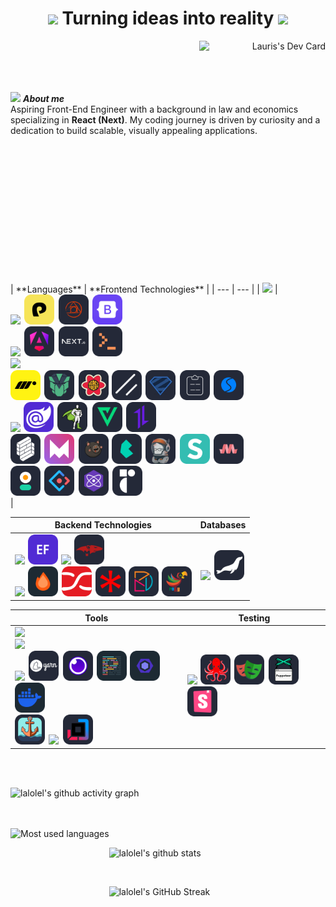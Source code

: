 <h1 align="center">
  <img src="https://media.giphy.com/media/hvRJCLFzcasrR4ia7z/giphy.gif" width="28">
  Turning ideas into reality
  <img src="https://media.giphy.com/media/hvRJCLFzcasrR4ia7z/giphy.gif" width="28">
</h1>

<a align="right" href="https://app.daily.dev/lalolel"><img align="right" src="https://api.daily.dev/devcards/v2/ViPfCjkOIeySyy17CJe7q.png?type=default&r=n2r" width="40%" alt="Lauris's Dev Card"/></a>


<br />
<br />
<br />
<br />

<img src="https://media.giphy.com/media/ObNTw8Uzwy6KQ/giphy.gif" width="34">&nbsp;***About me***  <br>
Aspiring Front-End Engineer with a background in law and economics specializing in **React (Next)**.  My coding journey is driven by curiosity and a dedication to build scalable, visually appealing applications. 
<br />

<br />
<br />
<br />
<br />
<br />
<br />
<br />
<br />
<br />
<br />
<br />
<br />
<br>
| **Languages** | **Frontend Technologies** |
| --- | --- |
| <img src="https://skillicons.dev/icons?i=js,ts,cs,html,css,bash" /> | <div align="left"><img src="https://skillicons.dev/icons?i=react,sass,vue,pinia" />&hairsp;&hairsp;&hairsp;&hairsp;&hairsp;<img width="48px" height="48px" src="https://raw.githubusercontent.com/Edanriell/Edanriell/main/assets/icons/PandaCss.svg"/>&hairsp;&hairsp;&hairsp;&hairsp;&hairsp;<img width="48px" height="48px" src="https://raw.githubusercontent.com/Edanriell/Edanriell/main/assets/icons/PostCSS-Dark.svg" />&hairsp;&hairsp;&hairsp;&hairsp;&hairsp;<img width="48px" height="48px" src="https://raw.githubusercontent.com/lalolel/lalolel/main/assets/icons/Bootstrap.svg" /></div><div align="left"><img src="https://skillicons.dev/icons?i=styledcomponents,tailwind,materialui,threejs" />&hairsp;&hairsp;&hairsp;&hairsp;&hairsp;<img width="48px" height="48px" src="https://raw.githubusercontent.com/Edanriell/Edanriell/main/assets/icons/Angular-Dark.svg" />&hairsp;&hairsp;&hairsp;&hairsp;&hairsp;<img width="48px" height="48px" src="https://raw.githubusercontent.com/Edanriell/Edanriell/main/assets/icons/Next-Dark.svg" />&hairsp;&hairsp;&hairsp;&hairsp;&hairsp;<img width="48px" height="48px" src="https://raw.githubusercontent.com/Edanriell/Edanriell/main/assets/icons/FormKit-Dark.svg" /></div><div align="left"><img src="https://skillicons.dev/icons?i=svelte,astro,less,vuetify,remix,solidjs,jquery" /></div><div align="left"><img width="48px" height="48px" src="https://raw.githubusercontent.com/Edanriell/Edanriell/main/assets/icons/Motion.svg" />&hairsp;&hairsp;&hairsp;&hairsp;&hairsp;<img width="48px" height="48px" src="https://raw.githubusercontent.com/Edanriell/Edanriell/main/assets/icons/PrimeVue-Dark.svg" />&hairsp;&hairsp;&hairsp;&hairsp;&hairsp;<img width="48px" height="48px" src="https://raw.githubusercontent.com/Edanriell/Edanriell/main/assets/icons/ReactQuery-Dark.svg" />&hairsp;&hairsp;&hairsp;&hairsp;<img width="48px" height="48px" src="https://raw.githubusercontent.com/Edanriell/Edanriell/main/assets/icons/Shadcn-Dark.svg" />&hairsp;&hairsp;&hairsp;&hairsp;&hairsp;<img width="48px" height="48px" src="https://raw.githubusercontent.com/Edanriell/Edanriell/main/assets/icons/Zod-Dark.svg" />&hairsp;&hairsp;&hairsp;&hairsp;&hairsp;<img width="48px" height="48px" src="https://raw.githubusercontent.com/Edanriell/Edanriell/main/assets/icons/ReactHookForm-Dark.svg" />&hairsp;&hairsp;&hairsp;&hairsp;&hairsp;<img width="48px" height="48px" src="https://raw.githubusercontent.com/Edanriell/Edanriell/main/assets/icons/Swiper-Dark.svg" /></div><div align="left"><img src="https://skillicons.dev/icons?i=emotion,redux,nuxtjs" />&hairsp;&hairsp;&hairsp;&hairsp;<img width="48px" height="48px" src="https://raw.githubusercontent.com/Edanriell/Edanriell/main/assets/icons/Blazor.svg" />&hairsp;&hairsp;&hairsp;&hairsp;&hairsp;<img width="48px" height="48px" src="https://raw.githubusercontent.com/Edanriell/Edanriell/main/assets/icons/Gsap-Dark.svg" />&hairsp;&hairsp;&hairsp;&hairsp;&hairsp;&hairsp;<img width="48px" height="48px" src="https://raw.githubusercontent.com/Edanriell/Edanriell/main/assets/icons/VeeValidate-Dark.svg" />&hairsp;&hairsp;&hairsp;&hairsp;&hairsp;<img width="48px" height="48px" src="https://raw.githubusercontent.com/Edanriell/Edanriell/main/assets/icons/Axios-Dark.svg" /></div><div align="left"><img width="48px" height="48px" src="https://raw.githubusercontent.com/Edanriell/Edanriell/main/assets/icons/Formik-Dark.svg"/>&hairsp;&hairsp;&hairsp;&hairsp;&hairsp;<img width="48px" height="48px" src="https://raw.githubusercontent.com/Edanriell/Edanriell/main/assets/icons/FramerMotion.svg" />&hairsp;&hairsp;&hairsp;&hairsp;&hairsp;<img width="48px" height="48px" src="https://raw.githubusercontent.com/Edanriell/Edanriell/refs/heads/main/assets/icons/Zustand-Dark.svg" />&hairsp;&hairsp;&hairsp;&hairsp;<img width="48px" height="48px" src="https://raw.githubusercontent.com/Edanriell/Edanriell/refs/heads/main/assets/icons/Bulma-Dark.svg" />&hairsp;&hairsp;&hairsp;&hairsp;&hairsp;<img width="48px" height="48px" src="https://raw.githubusercontent.com/Edanriell/Edanriell/refs/heads/main/assets/icons/Foundation-Dark.svg" />&hairsp;&hairsp;&hairsp;&hairsp;&hairsp;<img width="48px" height="48px" src="https://raw.githubusercontent.com/Edanriell/Edanriell/refs/heads/main/assets/icons/SemanticUI.svg" />&hairsp;&hairsp;&hairsp;&hairsp;&hairsp;<img width="48px" height="48px" src="https://raw.githubusercontent.com/Edanriell/Edanriell/refs/heads/main/assets/icons/Materialize-Dark.svg" /></div><div><img width="48px" height="48px" src="https://raw.githubusercontent.com/Edanriell/Edanriell/refs/heads/main/assets/icons/DaisyUi-Dark.svg" />&hairsp;&hairsp;&hairsp;&hairsp;&hairsp;<img width="48px" height="48px" src="https://raw.githubusercontent.com/Edanriell/Edanriell/refs/heads/main/assets/icons/Ant-Design-Dark.svg" />&hairsp;&hairsp;&hairsp;&hairsp;&hairsp;<img width="48px" height="48px" src="https://raw.githubusercontent.com/Edanriell/Edanriell/refs/heads/main/assets/icons/Preact-Dark.svg" />&hairsp;&hairsp;&hairsp;&hairsp;&hairsp;<img width="48px" height="48px" src="https://raw.githubusercontent.com/Edanriell/Edanriell/refs/heads/main/assets/icons/Radix-Dark.svg" /></div> |

| **Backend Technologies** | **Databases** |
| --- | --- |
| <div align="left"><img src="https://skillicons.dev/icons?i=dotnet" />&hairsp;&hairsp;&hairsp;&hairsp;<img width="48px" height="48px" src="https://raw.githubusercontent.com/Edanriell/Edanriell/main/assets/icons/Ef-Core.svg" />&hairsp;&hairsp;&hairsp;&hairsp;<img src="https://skillicons.dev/icons?i=nodejs,express,nestjs,prisma" />&hairsp;&hairsp;&hairsp;&hairsp;<img width="48px" height="48px" src="https://raw.githubusercontent.com/Edanriell/Edanriell/main/assets/icons/Mongoose-Dark.svg" /></div><div><img src="https://skillicons.dev/icons?i=supabase,bun" />&hairsp;&hairsp;&hairsp;&hairsp;<img width="48px" height="48px" src="https://raw.githubusercontent.com/Edanriell/Edanriell/main/assets/icons/Hono-Dark.svg" />&hairsp;&hairsp;&hairsp;&hairsp;&hairsp;<img width="48px" height="48px" src="https://raw.githubusercontent.com/Edanriell/Edanriell/main/assets/icons/AutoMapper.svg" />&hairsp;&hairsp;&hairsp;&hairsp;<img width="48px" height="48px" src="https://raw.githubusercontent.com/Edanriell/Edanriell/main/assets/icons/FluentValidation-Dark.svg" />&hairsp;&hairsp;&hairsp;&hairsp;<img width="48px" height="48px" src="https://raw.githubusercontent.com/Edanriell/Edanriell/main/assets/icons/Dapper-Dark.svg" />&hairsp;&hairsp;&hairsp;&hairsp;<img width="48px" height="48px" src="https://raw.githubusercontent.com/Edanriell/Edanriell/main/assets/icons/Polly-Dark.svg" /></div> | <img src="https://skillicons.dev/icons?i=mongodb,mysql,postgres,sqlite" />&hairsp;&hairsp;&hairsp;&hairsp;&hairsp;<img width="48px" height="48px" src="https://raw.githubusercontent.com/Edanriell/Edanriell/main/assets/icons/MariaDB-Dark.svg"/> |

| **Tools** | **Testing** |
| --- | --- |
| <div align="left"><img src="https://skillicons.dev/icons?i=figma,ps,postman,vscode,visualstudio,github,git" /></div><div align="left"><img src="https://skillicons.dev/icons?i=webstorm,rider,idea,clion,azure,netlify,vercel" /></div><div align="left"><img src="https://skillicons.dev/icons?i=npm,pnpm" />&hairsp;&hairsp;&hairsp;&hairsp;&hairsp;<img width="48px" height="48px" src="https://raw.githubusercontent.com/Edanriell/Edanriell/main/assets/icons/Yarn-Dark.svg"/>&hairsp;&hairsp;&hairsp;&hairsp;&hairsp;<img width="48px" height="48px" src="https://raw.githubusercontent.com/Edanriell/Edanriell/main/assets/icons/Insomnia-Dark.svg"/>&hairsp;&hairsp;&hairsp;&hairsp;&hairsp;<img width="48px" height="48px" src="https://raw.githubusercontent.com/Edanriell/Edanriell/main/assets/icons/Prettier.svg"/>&hairsp;&hairsp;&hairsp;&hairsp;<img width="48px" height="48px" src="https://raw.githubusercontent.com/Edanriell/Edanriell/main/assets/icons/ESLint-Dark.svg"/>&hairsp;&hairsp;&hairsp;&hairsp;&hairsp;<img width="48px" height="48px" src="https://raw.githubusercontent.com/Edanriell/Edanriell/main/assets/icons/Docker-Dark.svg"/></div><div><img width="48px" height="48px" src="https://raw.githubusercontent.com/Edanriell/Edanriell/main/assets/icons/OxidationCompiler-Dark.svg"/>&hairsp;&hairsp;&hairsp;&hairsp;&hairsp;<img src="https://skillicons.dev/icons?i=gulp,webpack,vite" />&hairsp;&hairsp;&hairsp;&hairsp;&hairsp;<img width="48px" height="48px" src="https://raw.githubusercontent.com/Edanriell/Edanriell/main/assets/icons/TurboPack-Dark.svg"/></div> | <img src="https://skillicons.dev/icons?i=vitest,jest,cypress" />&hairsp;&hairsp;&hairsp;&hairsp;<img width="48px" height="48px" src="https://raw.githubusercontent.com/Edanriell/Edanriell/main/assets/icons/TestingLibrary-Dark.svg" />&hairsp;&hairsp;&hairsp;&hairsp;&hairsp;<img width="48px" height="48px" src="https://raw.githubusercontent.com/Edanriell/Edanriell/main/assets/icons/Playwright-Dark.svg"/>&hairsp;&hairsp;&hairsp;&hairsp;&hairsp;<img width="48px" height="48px" src="https://raw.githubusercontent.com/Edanriell/Edanriell/main/assets/icons/Puppeteer-Dark.svg"/>&hairsp;&hairsp;&hairsp;&hairsp;&hairsp;<img width="48px" height="48px" src="https://raw.githubusercontent.com/lalolel/lalolel/main/assets/icons/Storybook-Dark.svg"/> |

<br />
<br />

![lalolel's github activity graph](https://github-readme-activity-graph.vercel.app/graph?username=lalolel&bg_color=FFFEFE&color=444D57&title_color=3A80E8&point=5994EC&line=D8E5F9&radius=16)

<br />
<br />

<img align="left" height="500px" src="https://github-readme-stats.vercel.app/api/top-langs/?username=lalolel&count_private=true&theme=default&border_radius=16&layout=donut-vertical&langs_count=12" alt="Most used languages" />

<br />

![lalolel's github stats](https://github-readme-stats.vercel.app/api?username=lalolel&show_icons=true&theme=default&border_radius=16&rank_icon=default)

<br />

![lalolel's GitHub Streak](https://github-readme-streak-stats.herokuapp.com/?user=lalolel&theme=default&border_radius=16&card_width=467)

<br />


<!--
## <img src="https://raw.githubusercontent.com/lalolel/lalolel/main/pics/ascii2.gif" width="45"/>&nbsp; ***Languages and Tools*** 
  
<h2><b><i align='center'> ⚡ Experiences: <br> <b /></i></h2>
  
![Web Development](https://img.shields.io/badge/Web%20Development-20232A?style=for-the-badge&logo=Web%20Development&logoColor=61DAFB)
![App Development](https://img.shields.io/badge/App%20Development-20232A?style=for-the-badge&logo=App%20Development&logoColor=61DAFB)


<h2><b><i align='center'> 🕸️ Web Dev Tools: <br> <b /></i></h2>
  
![HTML5](https://img.shields.io/badge/HTML5-E34F26?style=for-the-badge&logo=html5&logoColor=white)
![CSS3](https://img.shields.io/badge/CSS3-1572B6?style=for-the-badge&logo=css3&logoColor=whit)
![JavaScript](https://img.shields.io/badge/JavaScript-F7DF1E?style=for-the-badge&logo=javascript&logoColor=black)
![Typescript](https://img.shields.io/badge/TypeScript-007ACC?style=for-the-badge&logo=typescript&logoColor=white)
![React](https://img.shields.io/badge/React-20232A?style=for-the-badge&logo=react&logoColor=61DAFB)
![Next JS](https://img.shields.io/badge/Next-black?style=for-the-badge&logo=next.js&logoColor=whit)
![TailwindCSS](https://img.shields.io/badge/tailwindcss-%2338B2AC.svg?style=for-the-badge&logo=tailwind-css&logoColor=white)
![Bootstrap](https://img.shields.io/badge/Bootstrap-563D7C?style=for-the-badge&logo=bootstrap&logoColor=white)
Jquery

<br />
  

<h2><b><i align='center'> 📚 Languages: <br> <b /></i></h2>
  
![Typescript](https://img.shields.io/badge/TypeScript-007ACC?style=for-the-badge&logo=typescript&logoColor=white)
![JavaScript](https://img.shields.io/badge/JavaScript-F7DF1E?style=for-the-badge&logo=javascript&logoColor=black)
Python
Java

  


<h2><b><i align='center'> 📅 Databases: <br> <b /></i></h2>
  
Google Cloud 
MySql
Oracle

  
<h2><b><i align='center'> 🛠️ Frameworks: <br> <b /></i></h2>
  
Django
Next
React
Node.js
Angular
Vue.js





<h2><b><i align='center'> 📱 Mobile Dev Tools: <br> <b /></i></h2>
  
![React Native](https://img.shields.io/badge/React_Native-20232A?style=for-the-badge&logo=react&logoColor=61DAFB "React Native")


<h2><b><i align='center'> 📄 Code Editors: <br> <b /></i></h2>
  
![Visual Studio Code](https://img.shields.io/badge/Visual%20Studio%20Code-20232A?style=for-the-badge&logo=Visual%20Studio%20Code&logoColor=61DAFB)
![Android Studio](https://img.shields.io/badge/Android%20Studio-20232A?style=for-the-badge&logo=Android%20Studio&logoColor=61DAFB)
![Intellij Idea](https://img.shields.io/badge/Intellij%20Idea-20232A?style=for-the-badge&logo=Intellij%20Idea&logoColor=61DAFB)










**lalolel/lalolel** is a ✨ _special_ ✨ repository because its `README.md` (this file) appears on your GitHub profile.

Here are some ideas to get you started:

- 🔭 I’m currently working on ...
- 🌱 I’m currently learning ...
- 👯 I’m looking to collaborate on ...
- 🤔 I’m looking for help with ...
- 💬 Ask me about ...
- 📫 How to reach me: ...
- 😄 Pronouns: ...
- ⚡ Fun fact: ...


[![C](https://camo.githubusercontent.com/5859172b2d0854f4d70d35118ae1fbb8d92f967ea654f1bb1bdae4a346d03926/68747470733a2f2f696d672e736869656c64732e696f2f62616467652f632d2532333030353939432e7376673f7374796c653d666f722d7468652d6261646765266c6f676f3d63266c6f676f436f6c6f723d7768697465)](https://github.com/RanaRabees)
[![C++](https://camo.githubusercontent.com/891c1fd9d2ab2adf1053e8514f469b94049769ccd9d2765c8e06e9c1b6da1b8c/68747470733a2f2f696d672e736869656c64732e696f2f62616467652f632b2b2d2532333030353939432e7376673f7374796c653d666f722d7468652d6261646765266c6f676f3d63253242253242266c6f676f436f6c6f723d7768697465)](https://github.com/RanaRabees)
[![Kotlin](https://camo.githubusercontent.com/cdf0b26edbf443b16d9b2357b76f8557d527e4d80625fb844d5342462d654e9a/68747470733a2f2f696d672e736869656c64732e696f2f62616467652f6b6f746c696e2d2532333030393544352e7376673f7374796c653d666f722d7468652d6261646765266c6f676f3d6b6f746c696e266c6f676f436f6c6f723d7768697465)](https://github.com/RanaRabees)
[![Php](https://camo.githubusercontent.com/b7e290d2aeff9829bba45e897265ceebd34b25f6f7efba4b08e1b23cfe0815e7/68747470733a2f2f696d672e736869656c64732e696f2f62616467652f7068702d2532333737374242342e7376673f7374796c653d666f722d7468652d6261646765266c6f676f3d706870266c6f676f436f6c6f723d7768697465)](https://github.com/RanaRabees)
[![MarkDown](https://camo.githubusercontent.com/a44844ce4d3bf26f4685d5ae0e0fab359cdeca62ad71c675d3d89fd30f418665/68747470733a2f2f696d672e736869656c64732e696f2f62616467652f6d61726b646f776e2d2532333030303030302e7376673f7374796c653d666f722d7468652d6261646765266c6f676f3d6d61726b646f776e266c6f676f436f6c6f723d7768697465)](https://github.com/RanaRabees)
[![Ruby](https://camo.githubusercontent.com/5b61735c54b91b851198d6de978a3ff3f3f9b5c2428bd5ed7f28ced1c93a181c/68747470733a2f2f696d672e736869656c64732e696f2f62616467652f727562792d2532334343333432442e7376673f7374796c653d666f722d7468652d6261646765266c6f676f3d72756279266c6f676f436f6c6f723d7768697465)](https://github.com/RanaRabees)
[![Swift](https://camo.githubusercontent.com/55e1508d75defa7d658205a949df888cfc46f1fc0c933478c71a7d9bd208029a/68747470733a2f2f696d672e736869656c64732e696f2f62616467652f73776966742d4635344132413f7374796c653d666f722d7468652d6261646765266c6f676f3d7377696674266c6f676f436f6c6f723d7768697465)](https://github.com/RanaRabees)

<h2><b><i align='center'> ☁️ Clouds: <br> <b /></i></h2>
  
[![Vercel](https://camo.githubusercontent.com/22547aa007860433c23771dfd59d184297d9433adcf3082be8515a28a16cd875/68747470733a2f2f696d672e736869656c64732e696f2f62616467652f76657263656c2d2532333030303030302e7376673f7374796c653d666f722d7468652d6261646765266c6f676f3d76657263656c266c6f676f436f6c6f723d7768697465)](https://github.com/RanaRabees)
[![AWS](https://camo.githubusercontent.com/9281daa5684971fd3325661e3dd5fea86b21a902e3741a556fb636fbf0e2f3d4/68747470733a2f2f696d672e736869656c64732e696f2f62616467652f4157532d2532334646393930302e7376673f7374796c653d666f722d7468652d6261646765266c6f676f3d616d617a6f6e2d617773266c6f676f436f6c6f723d7768697465)](https://github.com/RanaRabees)
[![Azure](https://camo.githubusercontent.com/bdceff7844d6316ebd4afb3ef39502a89bc897b84819844c7dafb867e44d07ec/68747470733a2f2f696d672e736869656c64732e696f2f62616467652f617a7572652d2532333030373243362e7376673f7374796c653d666f722d7468652d6261646765266c6f676f3d617a7572652d6465766f7073266c6f676f436f6c6f723d7768697465)](https://github.com/RanaRabees)
[![Heroku](https://camo.githubusercontent.com/d18f98a93a8ca015503870e592f96dbdf86f41048e9de1fbbbd4b2dcc7c456b1/68747470733a2f2f696d672e736869656c64732e696f2f62616467652f6865726f6b752d2532333433303039382e7376673f7374796c653d666f722d7468652d6261646765266c6f676f3d6865726f6b75266c6f676f436f6c6f723d7768697465)](https://github.com/RanaRabees)
[![Netlify](https://camo.githubusercontent.com/dfb4109b571fbeb03ce2fe6eefb9eb9a3ca63e618e57002cc4b17d784baea807/68747470733a2f2f696d672e736869656c64732e696f2f62616467652f6e65746c6966792d2532333030303030302e7376673f7374796c653d666f722d7468652d6261646765266c6f676f3d6e65746c696679266c6f676f436f6c6f723d23303043374237)](https://github.com/RanaRabees)
[![FireBase](https://camo.githubusercontent.com/a65fcdf7030d79c00f4c3d8bab84de39107f5777fca4d12f0cb64440015183fe/68747470733a2f2f696d672e736869656c64732e696f2f62616467652f66697265626173652d2532333033394245352e7376673f7374796c653d666f722d7468652d6261646765266c6f676f3d6669726562617365)](https://github.com/RanaRabees)
[![Digital Ocean](https://camo.githubusercontent.com/34424849aa826b133406acdd126f455a7eb5d0369d2dac3d28ddbfcc40e054a9/68747470733a2f2f696d672e736869656c64732e696f2f62616467652f4469676974616c4f6365616e2d2532333031363766662e7376673f7374796c653d666f722d7468652d6261646765266c6f676f3d6469676974616c4f6365616e266c6f676f436f6c6f723d7768697465)](https://github.com/RanaRabees)
[![PythonAnywhere](https://img.shields.io/badge/PythonAnywhere-20232A?style=for-the-badge&logo=PythonAnywhere&logoColor=61DAFB)](https://github.com/RanaRabees)
[![GitJetpack](https://img.shields.io/badge/GitJetpack-20232A?style=for-the-badge&logo=GitJetpack&logoColor=61DAFB)](https://github.com/RanaRabees)

<h2><b><i align='center'> ⚙️ Servers: <br> <b /></i></h2>
  
[![Apache](https://camo.githubusercontent.com/acff88bd2d82eff6ea10c73fbca11dd9cb70137751ef44d5f60879e5899ce37b/68747470733a2f2f696d672e736869656c64732e696f2f62616467652f6170616368652d2532334434323032392e7376673f7374796c653d666f722d7468652d6261646765266c6f676f3d617061636865266c6f676f436f6c6f723d7768697465)](https://github.com/RanaRabees)
[![Microsoft Sql Server](https://camo.githubusercontent.com/84fa7f6c26f4067f74daaf973dfd43b2547111617349ce2256ed3c42df2b7722/68747470733a2f2f696d672e736869656c64732e696f2f62616467652f4d6963726f736f667425323053514c25323053657665722d4343323932373f7374796c653d666f722d7468652d6261646765266c6f676f3d6d6963726f736f667425323073716c253230736572766572266c6f676f436f6c6f723d7768697465)](https://github.com/RanaRabees)
  


frameworks
[![Flask](https://camo.githubusercontent.com/43c40e9f61f01e780f4cfed5dafda9e3494310ba1b6ea11e20c4949e556a47c3/68747470733a2f2f696d672e736869656c64732e696f2f62616467652f666c61736b2d2532333030302e7376673f7374796c653d666f722d7468652d6261646765266c6f676f3d666c61736b266c6f676f436f6c6f723d7768697465)]
[![Gatsby](https://camo.githubusercontent.com/9b7982c2f9e3a972e53616030d446d32cb68c46cc7a5d97376126c615063d769/68747470733a2f2f696d672e736869656c64732e696f2f62616467652f4761747362792d2532333636333339392e7376673f7374796c653d666f722d7468652d6261646765266c6f676f3d676174736279266c6f676f436f6c6f723d7768697465)]



code editors
[![Jupiter Lab](https://img.shields.io/badge/Jupiter%20Lab-20232A?style=for-the-badge&logo=Jupiter%20Lab&logoColor=61DAFB)](https://github.com/RanaRabees)
[![Spider Lab](https://img.shields.io/badge/Spider%20Lab-20232A?style=for-the-badge&logo=Spider%20Lab&logoColor=61DAFB)](https://github.com/RanaRabees)
[![Sublime](https://img.shields.io/badge/Sublime-20232A?style=for-the-badge&logo=Sublime&logoColor=61DAFB)](https://github.com/RanaRabees)
[![Atom](https://img.shields.io/badge/Atom-20232A?style=for-the-badge&logo=Atom&logoColor=61DAFB)](https://github.com/RanaRabees)

-->

